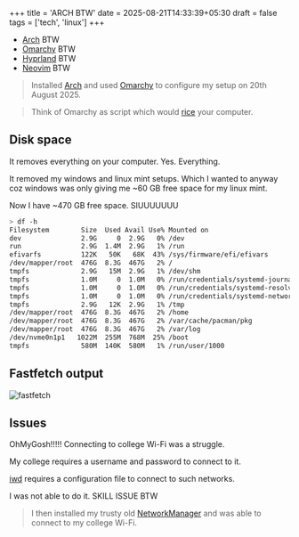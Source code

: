 +++
title = 'ARCH BTW'
date = 2025-08-21T14:33:39+05:30
draft = false
tags = ['tech', 'linux']
+++
- [Arch](https://archlinux.org/) BTW
- [Omarchy](http://omarchy.org/) BTW
- [Hyprland](https://hypr.land/) BTW
- [Neovim](https://neovim.io/) BTW

> Installed [Arch](https://arch.org) and used [Omarchy](https://omarchy.org) to configure my setup on 20th August 2025.

> Think of Omarchy as script which would [rice](https://jie-fang.github.io/blog/basics-of-ricing) your computer.

## Disk space
It removes everything on your computer.
Yes. Everything.

It removed my windows and linux mint setups.
Which I wanted to anyway coz windows was only giving me ~60 GB free space for my linux mint.

Now I have ~470 GB free space. SIUUUUUUU

```bash
> df -h
Filesystem        Size  Used Avail Use% Mounted on
dev               2.9G     0  2.9G   0% /dev
run               2.9G  1.4M  2.9G   1% /run
efivarfs          122K   50K   68K  43% /sys/firmware/efi/efivars
/dev/mapper/root  476G  8.3G  467G   2% /
tmpfs             2.9G   15M  2.9G   1% /dev/shm
tmpfs             1.0M     0  1.0M   0% /run/credentials/systemd-journald.service
tmpfs             1.0M     0  1.0M   0% /run/credentials/systemd-resolved.service
tmpfs             1.0M     0  1.0M   0% /run/credentials/systemd-networkd.service
tmpfs             2.9G   12K  2.9G   1% /tmp
/dev/mapper/root  476G  8.3G  467G   2% /home
/dev/mapper/root  476G  8.3G  467G   2% /var/cache/pacman/pkg
/dev/mapper/root  476G  8.3G  467G   2% /var/log
/dev/nvme0n1p1   1022M  255M  768M  25% /boot
tmpfs             580M  140K  580M   1% /run/user/1000
```


## Fastfetch output
![fastfetch](https://i.postimg.cc/0Q5YtwZB/fastfetch.png)

## Issues
OhMyGosh!!!!!
Connecting to college Wi-Fi was a struggle.

My college requires a username and password to connect to it.

[iwd](https://archive.kernel.org/oldwiki/iwd.wiki.kernel.org/) requires a configuration file to connect to such networks.

I was not able to do it. SKILL ISSUE BTW

> I then installed my trusty old [NetworkManager](https://wiki.archlinux.org/title/NetworkManager) and was able to connect to my college Wi-Fi.

